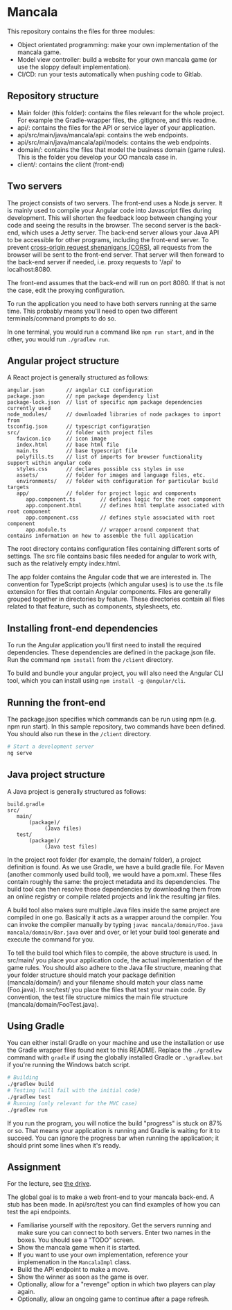 # Mancala

This repository contains the files for three modules:
- Object orientated programming: make your own implementation of the mancala game.
- Model view controller: build a website for your own mancala game (or use the sloppy default implementation).
- CI/CD: run your tests automatically when pushing code to Gitlab.

## Repository structure

- Main folder (this folder): contains the files relevant for the whole project. For example the Gradle-wrapper files, the .gitignore, and this readme.
- api/: contains the files for the API or service layer of your application.
- api/src/main/java/mancala/api: contains the web endpoints.
- api/src/main/java/mancala/api/models: contains the web endpoints.
- domain/: contains the files that model the business domain (game rules). This is the folder you develop your OO mancala case in.
- client/: contains the client (front-end)

## Two servers

The project consists of two servers. The front-end uses a Node.js server. It is mainly used to compile your Angular code into Javascript files during development. This will shorten the feedback loop between changing your code and seeing the results in the browser. The second server is the back-end, which uses a Jetty server. The back-end server allows your Java API to be accessible for other programs, including the front-end server. To prevent [cross-origin request shenanigans (CORS)](https://developer.mozilla.org/en-US/docs/Web/HTTP/CORS), all requests from the browser will be sent to the front-end server. That server will then forward to the back-end server if needed, i.e. proxy requests to '/api' to localhost:8080.

The front-end assumes that the back-end will run on port 8080. If that is not the case, edit the proxying configuration.

To run the application you need to have both servers running at the same time. This probably means you'll need to open two different terminals/command prompts to do so.

In one terminal, you would run a command like `npm run start`, and in the other, you would run `./gradlew run`.


## Angular project structure

A React project is generally structured as follows:

```
angular.json       // angular CLI configuration 
package.json       // npm package dependency list
package-lock.json  // list of specific npm package dependencies currently used
node_modules/      // downloaded libraries of node packages to import from
tsconfig.json      // typescript configuration
src/               // folder with project files
   favicon.ico     // icon image
   index.html      // base html file
   main.ts         // base typescript file
   polyfills.ts    // list of imports for browser functionality support within angular code
   styles.css      // declares possible css styles in use
   assets/         // folder for images and language files, etc.
   environments/   // folder with configuration for particular build targets
   app/            // folder for project logic and components
      app.component.ts        // defines logic for the root component
      app.component.html      // defines html template associated with root component
      app.component.css       // defines style associated with root component
      app.module.ts           // wrapper around component that contains information on how to assemble the full application
```

The root directory contains configuration files containing different sorts of settings. The src file contains basic files needed for angular to work with, such as the relatively empty index.html. 

The app folder contains the Angular code that we are interested in. The convention for TypeScript projects (which angular uses) is to use the .ts file extension for files that contain Angular components. Files are generally grouped together in directories by feature. These directories contain all files related to that feature, such as components, stylesheets, etc.

## Installing front-end dependencies

To run the Angular application you'll first need to install the required dependencies. These dependencies are defined in the package.json file. Run the command `npm install` from the `/client` directory.

To build and bundle your angular project, you will also need the Angular CLI tool, which you can install using `npm install -g @angular/cli`.

## Running the front-end

The package.json specifies which commands can be run using npm (e.g. npm run start). In this sample repository, two commands have been defined. You should also run these in the `/client` directory.

```bash
# Start a development server
ng serve
```



## Java project structure

A Java project is generally structured as follows:

```
build.gradle
src/
   main/
       (package)/
            (Java files)
   test/
       (package)/
            (Java test files)
```

In the project root folder (for example, the domain/ folder), a project definition is found. As we use Gradle, we have a build.gradle file. For Maven (another commonly used build tool), we would have a pom.xml. These files contain roughly the same: the project metadata and its dependencies. The build tool can then resolve those dependencies by downloading them from an online registry or compile related projects and link the resulting jar files.

A build tool also makes sure multiple Java files inside the same project are compiled in one go. Basically it acts as a wrapper around the compiler. You can invoke the compiler manually by typing `javac mancala/domain/Foo.java mancala/domain/Bar.java` over and over, or let your build tool generate and execute the command for you.

To tell the build tool which files to compile, the above structure is used. In src/main/ you place your application code, the actual implementation of the game rules. You should also adhere to the Java file structure, meaning that your folder structure should match your package definition (mancala/domain/) and your filename should match your class name (Foo.java). In src/test/ you place the files that test your main code. By convention, the test file structure mimics the main file structure (mancala/domain/FooTest.java).

## Using Gradle

You can either install Gradle on your machine and use the installation or use the Gradle wrapper files found next to this README. Replace the `./gradlew` command with `gradle` if using the globally installed Gradle or `.\gradlew.bat` if you're running the Windows batch script.

```bash
# Building
./gradlew build
# Testing (will fail with the initial code)
./gradlew test
# Running (only relevant for the MVC case)
./gradlew run
```

If you run the program, you will notice the build "progress" is stuck on 87% or so. That means your application is running and Gradle is waiting for it to succeed. You can ignore the progress bar when running the application; it should print some lines when it's ready.

## Assignment

For the lecture, see [the drive](https://drive.google.com/drive/u/0/folders/1PvC-HS8ty3mdtSaNdR5rt5-GwL-5_LaY).

The global goal is to make a web front-end to your mancala back-end. A stub has been made. In api/src/test you can find examples of how you can test the api endpoints.

- Familiarise yourself with the repository. Get the servers running and make sure you can connect to both servers. Enter two names in the boxes. You should see a "TODO" screen.
- Show the mancala game when it is started.
- If you want to use your own implementation, reference your implemenation in the `MancalaImpl` class.
- Build the API endpoint to make a move.
- Show the winner as soon as the game is over.
- Optionally, allow for a "revenge" option in which two players can play again.
- Optionally, allow an ongoing game to continue after a page refresh.